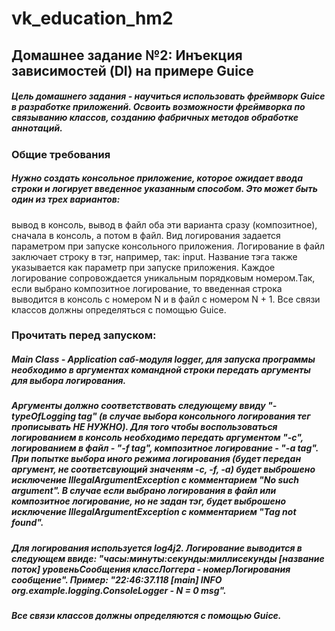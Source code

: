 # vk_education_hm2

## Домашнее задание №2: Инъекция зависимостей (DI) на примере Guice
##### Цель домашнего задания - научиться использовать фреймворк Guice в разработке приложений. Освоить возможности фреймворка по связыванию классов, созданию фабричных методов обработке аннотаций.

### Общие требования
##### Нужно создать консольное приложение, которое ожидает ввода строки и логирует введенное указанным способом. Это может быть один из трех вариантов: 
вывод в консоль, 
вывод в файл 
оба эти варианта сразу (композитное), сначала в консоль, а потом в файл. 
Вид логирования задается параметром при запуске консольного приложения. Логирование в файл заключает строку в тэг, например, так: <a>input</a>. Название тэга также указывается как параметр при запуске приложения. 
Каждое логирование сопровождается уникальным порядковым номером.Так, если выбрано композитное логирование, то введенная строка выводится в консоль с номером N и в файл с номером N + 1.
Все связи классов должны определяться с помощью Guice.

### Прочитать перед запуском:
##### Main Class - Application саб-модуля logger, для запуска программы необходимо в аргументах командной строки передать аргументы для выбора логирования.
##### Аргументы должно соответствовать следующему ввиду "-typeOfLogging tag" (в случае выбора консольного логирования тег прописывать НЕ НУЖНО). Для того чтобы воспользоваться логированием в консоль необходимо передать аргументом "-с", логированием в файл - "-f tag", композитное логирование - "-a tag". При попытке выбора иного режима логирования (будет передан аргумент, не соответсвующий значеням -с, -f, -a) будет выброшено исключение IllegalArgumentException с комментарием "No such argument". В случае если выбрано логирования в файл или композитное логирование, но не задан тэг, будет выброшено исключение IllegalArgumentException с комментарием "Tag not found".
##### Для логирования используется log4j2. Логирование выводится в следующем ввиде: "часы:минуты:секунды:миллисекунды [название поток] уровеньСообщения классЛоггера - номерЛогирования сообщение". Пример: "22:46:37.118 [main] INFO  org.example.logging.ConsoleLogger - N = 0 msg".
##### Все связи классов должны определяются с помощью Guice.
